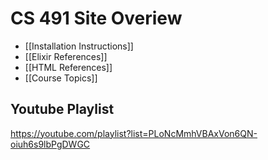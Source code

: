 # CS 491 Site Overiew
- [[Installation Instructions]]
- [[Elixir References]]
- [[HTML References]]
- [[Course Topics]]

## Youtube Playlist
https://youtube.com/playlist?list=PLoNcMmhVBAxVon6QN-oiuh6s9lbPgDWGC
